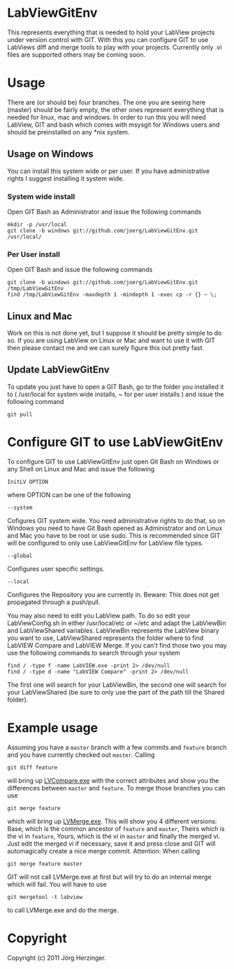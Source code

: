 LabViewGitEnv
=============

This represents everything that is needed to hold your LabView projects under version control with GIT.
With this you can configure GIT to use LabViews diff and merge tools to play with your projects. Currently only .vi files are supported others may be coming soon.

Usage
=====

There are (or should be) four branches. The one you are seeing here (master) should be fairly empty, the other ones represent everything that is needed for linux, mac and windows.
In order to run this you will need LabView, GIT and bash which comes with msysgit for Windows users and should be preinstalled on any *nix system.

Usage on Windows
----------------

You can install this system wide or per user. If you have administrative rights I suggest installing it system wide.

### System wide install

Open GIT Bash as Administrator and issue the following commands

	mkdir -p /usr/local
	git clone -b windows git://github.com/joerg/LabViewGitEnv.git /usr/local/
	
### Per User install

Open GIT Bash and issue the following commands

	git clone -b windows git://github.com/joerg/LabViewGitEnv.git /tmp/LabViewGitEnv
	find /tmp/LabViewGitEnv -maxdepth 1 -mindepth 1 -exec cp -r {} ~ \;

Linux and Mac
-------------

Work on this is not done yet, but I suppose it should be pretty simple to do so. If you are using LabView on Linux or Mac and want to use it with GIT then please contact me and we can surely figure this out pretty fast.

Update LabViewGitEnv
--------------------

To update you just have to open a GIT Bash, go to the folder you installed it to ( /usr/local for system wide installs, ~ for per user installs ) and issue the following command

	git pull

Configure GIT to use LabViewGitEnv
==================================

To configure GIT to use LabViewGitEnv just open Git Bash on Windows or any Shell on Linux and Mac and issue the following

	InitLV OPTION

where OPTION can be one of the following

	--system
Cofigures GIT system wide. You need administrative rights to do that, so on Windows you need to have Git Bash opened as Administrator and on Linux and Mac you have to be root or use sudo. This is recommended since GIT will be configured to only use LabViewGitEnv for LabView file types.

	--global
Configures user specific settings.

	--local
Configures the Repository you are currently in. Beware: This does not get propagated through a push/pull.

You may also need to edit you LabView path. To do so edit your LabViewConfig.sh in either /usr/local/etc or ~/etc and adapt the LabViewBin and LabViewShared variables. LabViewBin represents the LabView binary you want to use, LabViewShared represents the folder where to find LabVIEW Compare and LabVIEW Merge.
If you can't find those two you may use the following commands to search through your system

	find / -type f -name LabVIEW.exe -print 2> /dev/null
	find / -type d -name "LabVIEW Compare" -print 2> /dev/null

The first one will search for your LabViewBin, the second one will search for your LabViewShared (be sure to only use the part of the path till the Shared folder).

Example usage
=============

Assuming you have a `master` branch with a few commits and `feature` branch and you have currently checked out `master`. Calling

	git diff feature

will bring up [LVCompare.exe](http://zone.ni.com/reference/en-XX/help/371361G-01/lvhowto/configlvcomp_thirdparty/) with the correct attributes and show you the differences between `master` and `feature`. To merge those branches you can use

	git merge feature

which will bring up [LVMerge.exe](http://zone.ni.com/reference/en-XX/help/371361G-01/lvhowto/configmerge_thirdparty/). This will show you 4 different versions: Base, which is the common ancestor of `feature` and `master`, Theirs which is the vi in `feature`, Yours, which is the vi in `master` and finally the merged vi. Just edit the merged vi if necessary, save it and press close and GIT will automagically create a nice merge commit.
Attention: When calling

	git merge feature master

GIT will not call LVMerge.exe at first but will try to do an internal merge which will fail. You will have to use

	git mergetool -t labview

to call LVMerge.exe and do the merge.

Copyright
=========

Copyright (c) 2011 Jörg Herzinger.

